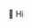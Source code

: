 👋 Hi


<!---
ChienVM/ChienVM is a ✨ special ✨ repository because its `README.md` (this file) appears on your GitHub profile.
You can click the Preview link to take a look at your changes.
--->

